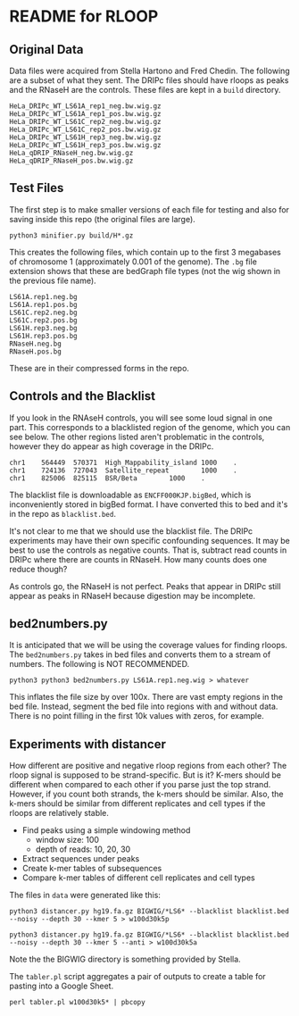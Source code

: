 README for RLOOP
================

## Original Data ##

Data files were acquired from Stella Hartono and Fred Chedin. The following are
a subset of what they sent. The DRIPc files should have rloops as peaks and the
RNaseH are the controls. These files are kept in a `build` directory.

```
HeLa_DRIPc_WT_LS61A_rep1_neg.bw.wig.gz
HeLa_DRIPc_WT_LS61A_rep1_pos.bw.wig.gz
HeLa_DRIPc_WT_LS61C_rep2_neg.bw.wig.gz
HeLa_DRIPc_WT_LS61C_rep2_pos.bw.wig.gz
HeLa_DRIPc_WT_LS61H_rep3_neg.bw.wig.gz
HeLa_DRIPc_WT_LS61H_rep3_pos.bw.wig.gz
HeLa_qDRIP_RNaseH_neg.bw.wig.gz
HeLa_qDRIP_RNaseH_pos.bw.wig.gz
```

## Test Files ##

The first step is to make smaller versions of each file for testing and also for
saving inside this repo (the original files are large).

	python3 minifier.py build/H*.gz

This creates the following files, which contain up to the first 3 megabases of
chromosome 1 (approximately 0.001 of the genome). The `.bg` file extension
shows that these are bedGraph file types (not the wig shown in the previous
file name).

```
LS61A.rep1.neg.bg
LS61A.rep1.pos.bg
LS61C.rep2.neg.bg
LS61C.rep2.pos.bg
LS61H.rep3.neg.bg
LS61H.rep3.pos.bg
RNaseH.neg.bg
RNaseH.pos.bg
```

These are in their compressed forms in the repo.

## Controls and the Blacklist ##

If you look in the RNAseH controls, you will see some loud signal in one part.
This corresponds to a blacklisted region of the genome, which you can see below.
The other regions listed aren't problematic in the controls, however they do
appear as high coverage in the DRIPc.

```
chr1    564449  570371  High_Mappability_island 1000    .
chr1    724136  727043  Satellite_repeat        1000    .
chr1    825006  825115  BSR/Beta        1000    .
```

The blacklist file is downloadable as `ENCFF000KJP.bigBed`, which is
inconveniently stored in bigBed format. I have converted this to bed and it's in
the repo as `blacklist.bed`.

It's not clear to me that we should use the blacklist file. The DRIPc
experiments may have their own specific confounding sequences. It may be best to
use the controls as negative counts. That is, subtract read counts in DRIPc
where there are counts in RNaseH. How many counts does one reduce though?

As controls go, the RNaseH is not perfect. Peaks that appear in DRIPc still
appear as peaks in RNaseH because digestion may be incomplete.

## bed2numbers.py ##

It is anticipated that we will be using the coverage values for finding rloops.
The `bed2numbers.py` takes in bed files and converts them to a stream of
numbers. The following is NOT RECOMMENDED.

	python3 python3 bed2numbers.py LS61A.rep1.neg.wig > whatever

This inflates the file size by over 100x. There are vast empty regions in the
bed file. Instead, segment the bed file into regions with and without data.
There is no point filling in the first 10k values with zeros, for example.

## Experiments with distancer ##

How different are positive and negative rloop regions from each other? The rloop
signal is supposed to be strand-specific. But is it? K-mers should be different
when compared to each other if you parse just the top strand. However, if you
count both strands, the k-mers should be similar. Also, the k-mers should be
similar from different replicates and cell types if the rloops are relatively
stable.

+ Find peaks using a simple windowing method
	+ window size: 100
	+ depth of reads: 10, 20, 30
+ Extract sequences under peaks
+ Create k-mer tables of subsequences
+ Compare k-mer tables of different cell replicates and cell types

The files in `data` were generated like this:

```
python3 distancer.py hg19.fa.gz BIGWIG/*LS6* --blacklist blacklist.bed --noisy --depth 30 --kmer 5 > w100d30k5p

python3 distancer.py hg19.fa.gz BIGWIG/*LS6* --blacklist blacklist.bed --noisy --depth 30 --kmer 5 --anti > w100d30k5a
```

Note the the BIGWIG directory is something provided by Stella.

The `tabler.pl` script aggregates a pair of outputs to create a table for
pasting into a Google Sheet.

```
perl tabler.pl w100d30k5* | pbcopy
```